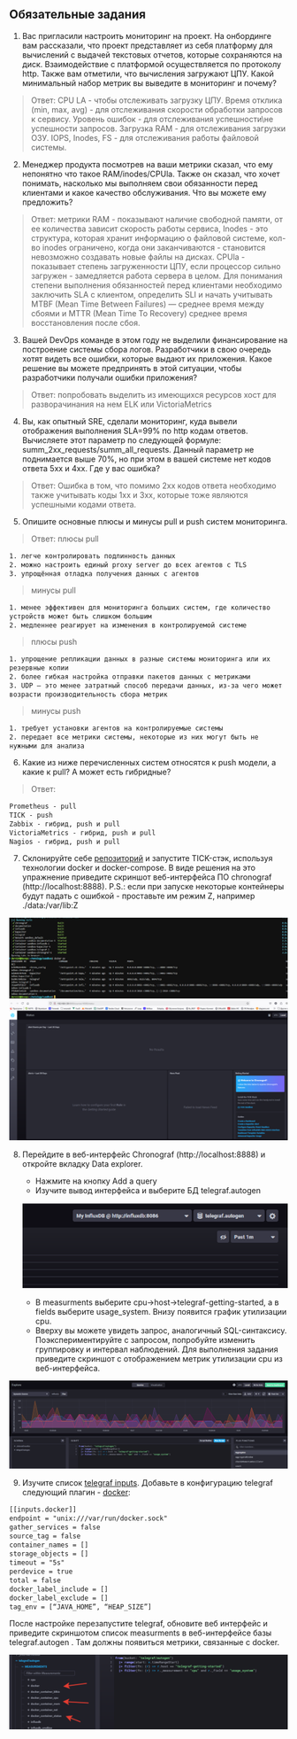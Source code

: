 ## Обязательные задания

1. Вас пригласили настроить мониторинг на проект. На онбординге вам рассказали, что проект представляет из себя платформу для вычислений с выдачей текстовых отчетов, которые сохраняются на диск. Взаимодействие с платформой осуществляется по протоколу http. Также вам отметили, что вычисления загружают ЦПУ. Какой минимальный набор метрик вы выведите в мониторинг и почему?

>Ответ: CPU LA - чтобы отслеживать загрузку ЦПУ. Время отклика (min, max, avg) - для отслеживания скорости обработки запросов к сервису. Уровень ошибок - для отслеживания успешности\не успешности запросов. Загрузка RAM - для отслеживания загрузки ОЗУ. IOPS, Inodes, FS - для отслеживания работы файловой системы.

2. Менеджер продукта посмотрев на ваши метрики сказал, что ему непонятно что такое RAM/inodes/CPUla. Также он сказал, что хочет понимать, насколько мы выполняем свои обязанности перед клиентами и какое качество обслуживания. Что вы можете ему предложить?

>Ответ: метрики RAM - показывают наличие свободной памяти, от ее количества зависит скорость работы сервиса, Inodes - это структура, которая хранит информацию о файловой системе, кол-во inodes ограничено, когда они заканчиваются - становится невозможно создавать новые файлы на дисках. CPUla - показывает степень загруженности ЦПУ, если процессор сильно загружен - замедляется работа сервера в целом. Для понимания степени выполнения обязанностей перед клиентами необходимо заключить SLA c клиентом, определить SLI и начать учитывать MTBF (Mean Time Between Failures) — среднее время между сбоями и MTTR (Mean Time To Recovery) среднее время восстановления после сбоя.

3. Вашей DevOps команде в этом году не выделили финансирование на построение системы сбора логов. Разработчики в свою очередь хотят видеть все ошибки, которые выдают их приложения. Какое решение вы можете предпринять в этой ситуации, чтобы разработчики получали ошибки приложения?

>Ответ: попробовать выделить из имеющихся ресурсов хост для разворачинания на нем ELK или VictoriaMetrics

4. Вы, как опытный SRE, сделали мониторинг, куда вывели отображения выполнения SLA=99% по http кодам ответов. Вычисляете этот параметр по следующей формуле: summ_2xx_requests/summ_all_requests. Данный параметр не поднимается выше 70%, но при этом в вашей системе нет кодов ответа 5xx и 4xx. Где у вас ошибка?

>Ответ: Ошибка в том, что помимо 2хх кодов ответа необходимо также учитывать коды 1хх и 3хх, которые тоже являются успешными кодами ответа.

5. Опишите основные плюсы и минусы pull и push систем мониторинга.

>Ответ: плюсы pull

    1. легче контролировать подлинность данных
    2. можно настроить единый proxy server до всех агентов с TLS
    3. упрощённая отладка получения данных с агентов

>минусы pull

    1. менее эффективен для мониторинга больших систем, где количество устройств может быть слишком большим
    2. медленнее реагирует на изменения в контролируемой системе

>плюсы push

    1. упрощение репликации данных в разные системы мониторинга или их резервные копии
    2. более гибкая настройка отправки пакетов данных с метриками
    3. UDP — это менее затратный способ передачи данных, из-за чего может возрасти производительность сбора метрик

>минусы push

    1. требует установки агентов на контролируемые системы
    2. передает все метрики системы, некоторые из них могут быть не нужными для анализа

6. Какие из ниже перечисленных систем относятся к push модели, а какие к pull? А может есть гибридные?

>Ответ:
    
    Prometheus - pull
    TICK - push
    Zabbix - гибрид, push и pull
    VictoriaMetrics - гибрид, push и pull
    Nagios - гибрид, push и pull

7. Склонируйте себе [репозиторий](https://github.com/influxdata/sandbox/tree/master) и запустите TICK-стэк, используя технологии docker и docker-compose. В виде решения на это упражнение приведите скриншот веб-интерфейса ПО chronograf (http://localhost:8888).
P.S.: если при запуске некоторые контейнеры будут падать с ошибкой - проставьте им режим Z, например ./data:/var/lib:Z

![ps](./task1/ps.png)
![cronweb](./task1/cronweb.png)

8. Перейдите в веб-интерфейс Chronograf (http://localhost:8888) и откройте вкладку Data explorer.
    
    - Нажмите на кнопку Add a query
    - Изучите вывод интерфейса и выберите БД telegraf.autogen

    ![autogen](./task1/autogen.png)

    - В measurments выберите cpu->host->telegraf-getting-started, а в fields выберите usage_system. Внизу появится график утилизации cpu.
    - Вверху вы можете увидеть запрос, аналогичный SQL-синтаксису. Поэкспериментируйте с запросом, попробуйте изменить группировку и интервал наблюдений.
Для выполнения задания приведите скриншот с отображением метрик утилизации cpu из веб-интерфейса.

![screen](./task1/screen.png)

9. Изучите список [telegraf inputs](https://github.com/influxdata/telegraf/tree/master/plugins/inputs). Добавьте в конфигурацию telegraf следующий плагин - [docker](https://github.com/influxdata/telegraf/tree/master/plugins/inputs/docker):

```
[[inputs.docker]]
endpoint = "unix:///var/run/docker.sock"
gather_services = false
source_tag = false
container_names = []
storage_objects = []
timeout = "5s"
perdevice = true
total = false
docker_label_include = []
docker_label_exclude = []
tag_env = [“JAVA_HOME”, “HEAP_SIZE”]
```

После настройке перезапустите telegraf, обновите веб интерфейс и приведите скриншотом список measurments в веб-интерфейсе базы telegraf.autogen . Там должны появиться метрики, связанные с docker.

![docker](./task1/docker.png)

